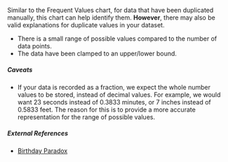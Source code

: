 Similar to the Frequent Values chart, for data that have been duplicated manually, this chart can help identify them. **However**, there may also be valid explanations for duplicate values in your dataset.

-   There is a small range of possible values compared to the number of data points.
-   The data have been clamped to an upper/lower bound.

##### Caveats

-   If your data is recorded as a fraction, we expect the whole number values to be stored, instead of decimal values. For example, we would want 23 seconds instead of 0.3833 minutes, or 7 inches instead of 0.5833 feet. The reason for this is to provide a more accurate representation for the range of possible values.

##### External References

-   [Birthday Paradox](https://en.wikipedia.org/wiki/Birthday_problem)

